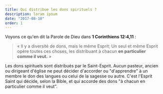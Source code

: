 ```yaml
---
title: Qui distribue les dons spirituels ?
description: loram ipsum
date: "2017-08-10"
order: 1
---
```


Voyons ce qu'en dit la Parole de Dieu dans **1 Corinthiens 12:4,11** :

> « Il y a diversité de dons, mais le même Esprit; Un seul et même Esprit opère toutes ces choses, les distribuant à chacun **en particulier comme il veut.** »

Les dons spirituels sont distribués par le Saint-Esprit. Aucun pasteur, ancien ou dirigeant d'église ne peut décider d'accorder ou "d'apprendre" à un membre le don des langues ou celui de la sagesse ou autre. C'est l'Esprit Saint qui décide, selon la Bible, et qui accorde des dons "à chacun en particulier comme il veut".
